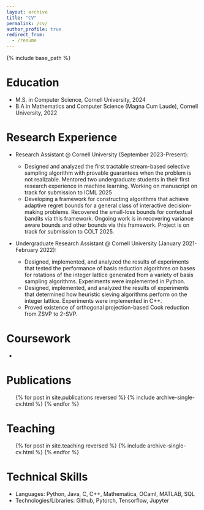 ```yaml
---
layout: archive
title: "CV"
permalink: /cv/
author_profile: true
redirect_from:
  - /resume
---
```


{% include base_path %}

**Education**
======
* M.S. in Computer Science, Cornell University, 2024
* B.A  in Mathematics and Computer Science (Magna Cum Laude), Cornell University, 2022

**Research Experience**
======
* Research Assistant @ Cornell University (September 2023-Present):
  * Designed and analyzed the first tractable stream-based selective sampling algorithm with provable guarantees when the problem is not realizable. Mentored two undergraduate students in their first research experience in machine learning. Working on manuscript on track for submission to ICML 2025
  * Developing a framework for constructing algorithms that achieve adaptive regret bounds for a general class of interactive decision-making problems. Recovered the small-loss bounds for contextual bandits via this framework. Ongoing work is in recovering variance aware bounds and other bounds via this framework. Project is on track for submission to COLT 2025.

* Undergraduate Research Assistant @ Cornell University (January 2021-February 2022):
  * Designed, implemented, and analyzed the results of experiments that tested the performance of basis reduction algorithms on bases for rotations of the integer lattice generated from a variety of basis sampling algorithms. Experiments were implemented in Python.
  * Designed, implemented, and analyzed the results of experiments that determined how heuristic sieving algorithms perform on the integer lattice. Experiments were implemented in C++.
  * Proved existence of orthogonal projection-based Cook reduction from ZSVP to 2-SVP.
  
**Coursework**
======
* 

**Publications**
======
  <ul>{% for post in site.publications reversed %}
    {% include archive-single-cv.html %}
  {% endfor %}</ul>
  
**Teaching**
======
  <ul>{% for post in site.teaching reversed %}
    {% include archive-single-cv.html %}
  {% endfor %}</ul>
  
**Technical Skills**
======
* Languages: Python, Java, C, C++, Mathematica, OCaml, MATLAB, SQL
* Technologies/Libraries: Github, Pytorch, Tensorflow, Jupyter
